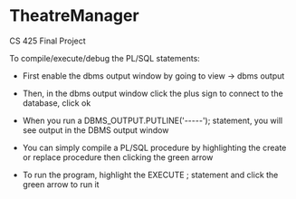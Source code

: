 # TheatreManager
CS 425 Final Project

To compile/execute/debug the PL/SQL statements:
- First enable the dbms output window by going to view -> dbms output
- Then, in the dbms output window click the plus sign to connect to the database, click ok
- When you run a DBMS_OUTPUT.PUTLINE('-----'); statement, you will see output in the DBMS output window

- You can simply compile a PL/SQL procedure by highlighting the create or replace procedure then clicking the green arrow
- To run the program, highlight the EXECUTE <procedure>; statement and click the green arrow to run it

